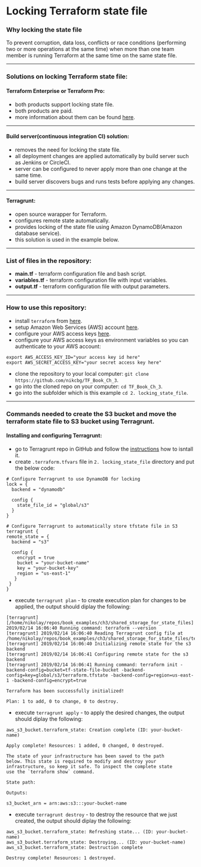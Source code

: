 # Locking Terraform state file 

### Why locking the state file

To prevent corruption, data loss, conflicts or race conditions (performing two or more operations at the same time)
when more than one team member is running Terraform at the same time on the same state file.

----------------------------------------------------------------------------------------------------------------

### Solutions on locking Terraform state file:

#### Terraform Enterprise or Terraform Pro:
- both products support locking state file. 
- both products are paid. 
- more information about them can be found [here](https://www.hashicorp.com/products/terraform).

---------------------------------------------------------------------------------------------------------------------------

#### Build server(continuous integration CI) solution: 
- removes the need for locking the state file.
- all deployment changes are applied automatically by build server such as Jenkins or CircleCI.
- server can be configured to never apply more than one change at the same time.
- build server discovers bugs and runs tests before applying any changes.

-------------------------------------------------------------------------------------------------------------------------

#### Terragrunt:
- open source warapper for Terraform.
- configures remote state automatically.
- provides locking of the state file using Amazon DynamoDB(Amazon database service).
- this solution is used in the example below.
--------------------------------------------------------------------------------------------------------------
### List of files in the repository:
- __main.tf__ - terraform configuration file and bash script.
- __variables.tf__ - terraform configuration file with input variables.
- __output.tf__ - terraform configuration file with output parameters.

----------------------------------------------------------------------------------------------------------------------
### How to use this repository:
- install `terraform` from [here](https://www.terraform.io/downloads.html).
- setup Amazon Web Services (AWS) account [here](https://aws.amazon.com/).
- configure your AWS access keys [here](https://docs.aws.amazon.com/general/latest/gr/aws-sec-cred-types.html#access-keys-and-secret-access-keys).
- configure your AWS access keys as environment variables so you can authenticate to your AWS account:

```
export AWS_ACCESS_KEY_ID="your access key id here"
export AWS_SECRET_ACCESS_KEY="your secret access key here"
```
   
- clone the repository to your local computer: `git clone https://github.com/nikcbg/TF_Book_Ch_3`.
- go into the cloned repo on your computer: `cd TF_Book_Ch_3`.
- go into the subfolder which is this example `cd 2. locking_state_file`.

------------------------------------------------------------------------------------------------------------------
### Commands needed to create the S3 bucket and move the terraform state file to S3 bucket using Terragrunt.

#### Installing and configuring Terragrunt:
 - go to Terragrunt repo in GitHub and follow the [instructions](https://github.com/gruntwork-io/terragrunt#install-terragrunt) how to isntall it.
 - create `.terraform.tfvars` file in `2. locking_state_file` directory and put the below code:
```
# Configure Terragrunt to use DynamoDB for locking
lock = {
  backend = "dynamodb"

  config {
    state_file_id = "global/s3"
  }
}

# Configure Terragrunt to automatically store tfstate file in S3
terragrunt {
remote_state = {
  backend = "s3"

  config {
    encrypt = true
    bucket = "your-bucket-name"
    key = "your-bucket-key"
    region = "us-east-1"
   }
 }
}

```
- execute `terragrunt plan` - to create execution plan for changes to be applied, the output should diplay the following:  
```
[terragrunt] [/home/nikolay/repos/book_examples/ch3/shared_storage_for_state_files] 2019/02/14 16:06:40 Running command: terraform --version
[terragrunt] 2019/02/14 16:06:40 Reading Terragrunt config file at /home/nikolay/repos/book_examples/ch3/shared_storage_for_state_files/terraform.tfvars
[terragrunt] 2019/02/14 16:06:40 Initializing remote state for the s3 backend
[terragrunt] 2019/02/14 16:06:41 Configuring remote state for the s3 backend
[terragrunt] 2019/02/14 16:06:41 Running command: terraform init -backend-config=bucket=tf-state-file-bucket -backend-config=key=global/s3/terraform.tfstate -backend-config=region=us-east-1 -backend-config=encrypt=true

Terraform has been successfully initialized!

Plan: 1 to add, 0 to change, 0 to destroy.
```
  
- execute `terragrunt apply` - to apply the desired changes, the output should diplay the following:

```
aws_s3_bucket.terraform_state: Creation complete (ID: your-bucket-name)

Apply complete! Resources: 1 added, 0 changed, 0 destroyed.

The state of your infrastructure has been saved to the path
below. This state is required to modify and destroy your
infrastructure, so keep it safe. To inspect the complete state
use the `terraform show` command.

State path: 

Outputs:

s3_bucket_arn = arn:aws:s3:::your-bucket-name

```

- execute `terragrunt destroy` - to destroy the resource that we just created, the output should diplay the following:
```
aws_s3_bucket.terraform_state: Refreshing state... (ID: your-bucket-name)
aws_s3_bucket.terraform_state: Destroying... (ID: your-bucket-name)
aws_s3_bucket.terraform_state: Destruction complete

Destroy complete! Resources: 1 destroyed.

```

